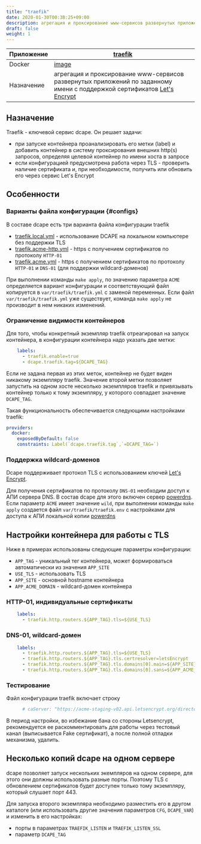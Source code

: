 ```yaml
---
title: "traefik"
date: 2020-01-30T00:38:25+09:00
description: агрегация и проксирование www-сервисов развернутых приложений по заданному имени с поддержкой сертификатов Let's Encrypt
draft: false
weight: 1
---
```


 Приложение | [traefik](https://traefik.io/)  
 -- | --
 Docker | [image](https://hub.docker.com/_/traefik/)
 Назначение | агрегация и проксирование www-сервисов развернутых приложений по заданному имени с поддержкой сертификатов [Let's Encrypt](https://letsencrypt.org/)

## Назначение

Traefik - ключевой сервис dcape. Он решает задачи:

* при запуске контейнера проанализировать его метки (label) и добавить контейнер в систему проксирования внешних http(s) запросов, определяя целевой контейнер по имени хоста в запросе
* если конфигурацией предусмотрена работа через TLS - проверить наличие сертификата и, при необходимости, получить или обновить его через сервис Let's Encrypt

## Особенности

### Варианты файла конфигурации {#configs}

В составе dcape есть три варианта файла конфигурации traefik

* [traefik.local.yml](https://github.com/dopos/dcape/blob/v2/apps/traefik/traefik.local.yml) - использование DCAPE на локальном компьютере без поддержки TLS
* [traefik.acme-http.yml](https://github.com/dopos/dcape/blob/v2/apps/traefik/traefik.acme-http.yml) - https с получением сертификатов по протоколу `HTTP-01`
* [traefik.acme.yml](https://github.com/dopos/dcape/blob/v2/apps/traefik/traefik.acme.yml) - https с получением сертификатов по протоколу `HTTP-01` и `DNS-01` (для поддержки wildcard-доменов)

При выполнении команды `make apply`, по значению параметра `ACME` определяется вариант конфигурации и соответствующий файл копируется в `var/traefik/traefik.yml` с заменой переменных. Если файл `var/traefik/traefik.yml` уже существует, команда `make apply` не производит в нем никаких изменений.

### Ограничение видимости контейнеров

Для того, чтобы конкретный экземпляр traefik отреагировал на запуск контейнера, в конфигурации контейнера надо указать две метки:

```docker-compose.yml
    labels:
      - traefik.enable=true
      - dcape.traefik.tag=${DCAPE_TAG}
```

Если не задана первая из этих меток, контейнер не будет виден никакому экземпляру traefik. Значение второй метки позволяет запустить на одном хосте несколько экземпляров traefik и привязывать контейнер только к тому экземпляру, у которого совпадает значение `DCAPE_TAG`.

Такая функциональность обеспечивается следующими настройками traefik:

```var/traefik/traefik.yml
providers:
  docker:
    exposedByDefault: false
    constraints: Label(`dcape.traefik.tag`,`=DCAPE_TAG=`)
```

### Поддержка wildcard-доменов

Dcape поддерживает протокол TLS с использованием ключей [Let's Encrypt](https://ru.wikipedia.org/wiki/Let%E2%80%99s_Encrypt).

Для получения сертификатов по протоколу `DNS-01` необходим доступ к АПИ сервера DNS. В состав dcape для этого включен сервер [powerdns](/dcape/baseapps/powerdns/). Если параметр `ACME` имеет значение `wild`, при выполнении команды `make apply` создается файл `var/traefik/traefik.env` с настройками для доступа к АПИ локальной копии [powerdns](/dcape/baseapps/powerdns/)

## Настройки контейнера для работы с TLS

Ниже в примерах использованы следующие параметры конфигурации:

* `APP_TAG` - уникальный тег контейнера, может формироваться автоматически из значения `APP_SITE`
* `USE_TLS` - использовать TLS
* `APP_SITE` - основной hostname контейнера
* `APP_ACME_DOMAIN` - wildcard-домен контейнера

### HTTP-01, индивидуальные сертификаты

```docker-compose.yml
    labels:
      - traefik.http.routers.${APP_TAG}.tls=${USE_TLS}
```

### DNS-01, wildcard-домен

```docker-compose.yml
    labels:
      - traefik.http.routers.${APP_TAG}.tls=${USE_TLS}
      - traefik.http.routers.${APP_TAG}.tls.certresolver=letsEncrypt
      - traefik.http.routers.${APP_TAG}.tls.domains[0].main=${APP_SITE}
      - traefik.http.routers.${APP_TAG}.tls.domains[0].sans=${APP_ACME_DOMAIN}
```

### Тестирование

Файл конфигурации traefik включает строку

```var/traefik/traefik.yml
      # caServer: "https://acme-staging-v02.api.letsencrypt.org/directory"
```

В период настройки, во избежание бана со стороны Letsencrypt, рекомендуется ее раскомментировать для работы через тестовый канал (выписывается Fake сертификат), а после полной отладки механизма, удалить.

## Несколько копий dcape на одном сервере

dcape позволяет запуск нескольких экемпляров на одном сервере, для этого они должны использовать разные порты. Поэтому TLS с обновлением сертификатов будет доступен только тому экземпляру, который слушает порт 443.

Для запуска второго экземпляра необходимо разместить его в другом каталоге (или использовать другие значения параметров `CFG`, `DCAPE_VAR`) и изменить в его настройках:

* порты в параметрах `TRAEFIK_LISTEN` и `TRAEFIK_LISTEN_SSL`
* параметр `DCAPE_TAG`
